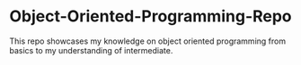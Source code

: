 # Object-Oriented-Programming-Repo
This repo showcases my knowledge on object oriented programming from basics to my understanding of intermediate.

